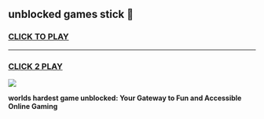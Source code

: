 
## unblocked games stick 👋
<h3>
<a href="https://premium.freeplayer.one?title=unblocked_games_stick&ref=13F">CLICK TO PLAY</a></h3>
<hr>

<h3>
<a href="https://premium.freeplayer.one?title=unblocked_games_stick&ref=13F">CLICK 2 PLAY</a>
  
</h3>

<a href="https://premium.freeplayer.one?title=unblocked_games_stick&ref=12F/"><img src="https://clearcache.store/games.png"></a>


**worlds hardest game unblocked: Your Gateway to Fun and Accessible Online Gaming**
